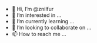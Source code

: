 - 👋 Hi, I’m @znilfur
- 👀 I’m interested in ...
- 🌱 I’m currently learning ...
- 💞️ I’m looking to collaborate on ...
- 📫 How to reach me ...

<!---dsfdsf fdsf 
df dsf
s sdf sdf
znilfur/znilfur is a ✨ special ✨ repository because its `README.md` (this file) appears on your GitHub profile.
You can click the Preview link to take a look at your changes.
--->

